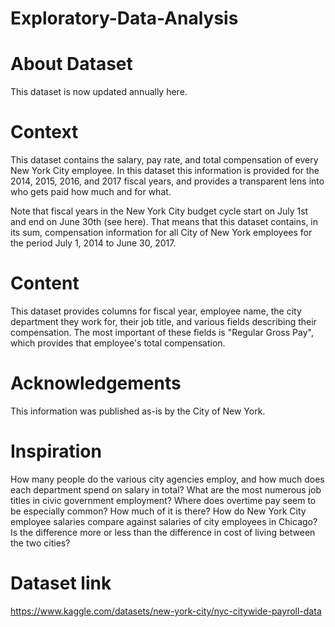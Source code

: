 # Exploratory-Data-Analysis
# About Dataset
This dataset is now updated annually here.

# Context
This dataset contains the salary, pay rate, and total compensation of every New York City employee. In this dataset this information is provided for the 2014, 2015, 2016, and 2017 fiscal years, and provides a transparent lens into who gets paid how much and for what.

Note that fiscal years in the New York City budget cycle start on July 1st and end on June 30th (see here). That means that this dataset contains, in its sum, compensation information for all City of New York employees for the period July 1, 2014 to June 30, 2017.

# Content
This dataset provides columns for fiscal year, employee name, the city department they work for, their job title, and various fields describing their compensation. The most important of these fields is "Regular Gross Pay", which provides that employee's total compensation.

# Acknowledgements
This information was published as-is by the City of New York.

# Inspiration
How many people do the various city agencies employ, and how much does each department spend on salary in total?
What are the most numerous job titles in civic government employment?
Where does overtime pay seem to be especially common? How much of it is there?
How do New York City employee salaries compare against salaries of city employees in Chicago? Is the difference more or less than the difference in cost of living between the two cities?

# Dataset link
https://www.kaggle.com/datasets/new-york-city/nyc-citywide-payroll-data
